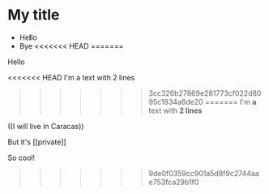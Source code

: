 # My title
- He**l**lo
- Bye
<<<<<<< HEAD
=======

Hello

<<<<<<< HEAD
I'm a text
with 2 lines
>>>>>>> 3cc326b27869e281773cf022d8095c1834a6de20
=======
I'm **a** text
with __2 lines__

((I will live in Caracas))

But it's [[private]]

So cool!
>>>>>>> 9de0f0359cc901a5d8f9c2744aae753fca29b1f0

